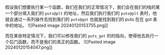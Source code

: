 假设我们想要执行某一个函数，我们在我们的正常情况下，我们会在我们的栈的某一个部分填入我们的 `puts@plt` 的地址，然后我们执行我们的 `puts@plt` 表时，他就会通过一系列操作去找到我们的 `puts@got` 也就是找到我们的 puts 在在 got 表中的地址。
![[Pasted image 20240120153755.png]]

而在某些特定情况下，我们可以修改我们的 `puts_got` 的的指向，使得他去执行一个后门函数，而不是我们的真正的函数。
![[Pasted image 20240120154047.png]]